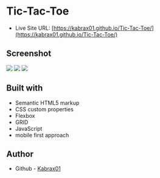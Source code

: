 # Tic-Tac-Toe

- Live Site URL: [https://kabrax01.github.io/Tic-Tac-Toe/](https://kabrax01.github.io/Tic-Tac-Toe/)

## Screenshot

![](/images/start.png)
![](/images/finish.png)
![](/images/active.png)

## Built with

- Semantic HTML5 markup
- CSS custom properties
- Flexbox
- GRID
- JavaScript
- mobile first approach

## Author

- Github - [Kabrax01](https://github.com/Kabrax01)
